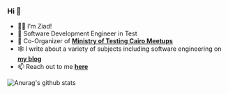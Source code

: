 ### Hi 👋

<!--
**ziadtawfeek/ziadtawfeek** is a ✨ _special_ ✨ repository because its `README.md` (this file) appears on your GitHub profile.

Here are some ideas to get you started:

- 🔭 I’m currently working on ...
- 🌱 I’m currently learning ...
- 👯 I’m looking to collaborate on ...
- 🤔 I’m looking for help with ...
- 💬 Ask me about ...
- 📫 How to reach me: ...
- 😄 Pronouns: ...
- ⚡ Fun fact: ...
-->
- 👨‍💻 I’m Ziad! 
- 📇 Software Development Engineer in Test
- 🙌 Co-Organizer of [**Ministry of Testing Cairo Meetups**](https://www.meetup.com/Ministry-of-Testing-Cairo/ "**Ministry of Testing Cairo Meetups**")
- 🕸 I write about a variety of subjects including software engineering on [**my blog**](https://ziadtawfeek.github.io/web/)
- 📫 Reach out to me [**here**](https://ziadtawfeek.typeform.com/to/Yriu8h "here") 

![Anurag's github stats](https://github-readme-stats.vercel.app/api?username=ziadtawfeek)
